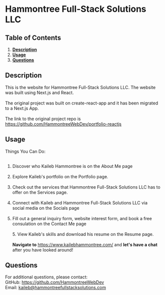 #  Hammontree Full-Stack Solutions LLC
  ## Table of Contents
  1. **[Description](#description)**<br>
  2. **[Usage](#usage)**<br>
  3. **[Questions](#questions)**<br>
  ## Description
  This is the website for Hammontree Full-Stack Solutions LLC. The website was built using Next.js and React.
  <br><br>
  The original project was built on create-react-app and it has been migrated to a Next.js App.
  <br><br>
  The link to the original project repo is https://github.com/HammontreeWebDev/portfolio-reactjs
  ## Usage
  Things You Can Do:
  <br><br> 
  1. Discover who Kaileb Hammontree is on the About Me page
     <br><br>
  2. Explore Kaileb's portfolio on the Portfolio page.
     <br><br>
  3. Check out the services that Hammontree Full-Stack Solutions LLC has to offer on the Services page.
     <br><br>
  4. Connect with Kaileb and Hammontree Full-Stack Solutions LLC via social media on the Socials page
     <br><br>
  5. Fill out a general inquiry form, website interest form, and book a free consulation on the Contact Me page<br><br>5. View Kaileb's skills and download his resume on the Resume page.
        <br><br>
        **Navigate to** https://www.kailebhammontree.com/ and **let's have a chat** after you have looked around!
  ## Questions
  For additional questions, please contact:<br>
  GitHub: https://github.com/HammontreeWebDev<br>
  Email: kaileb@hammontreefullstacksolutions.com
